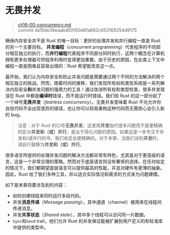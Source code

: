 # 无畏并发

> [ch16-00-concurrency.md](https://github.com/rust-lang/book/blob/master/second-edition/src/ch16-00-concurrency.md)
> <br>
> commit da15de39eaabd50100d6fa662c653169254d9175

确保内存安全并不是 Rust 的唯一目标：更好的处理并发和并行编程一直是 Rust 的另一个主要目标。
**并发编程**（concurrent programming）代表程序的不同部分相互独立的执行，而**并行编程**代表程序不同部分同时执行，这两个概念在计算机拥有更多处理器可供程序利用时变得更加重要。由于历史的原因，在此类上下文中编程一直是困难且容易出错的：Rust 希望能改变这一点。

最开始，我们认为内存安全和防止并发问题是需要通过两个不同的方法解决的两个相互独立的挑战。然而，随着时间的推移，我们发现所有权和类型系统是一系列解决内存安全**和**并发问题的强用力的工具！通过改进所有权和类型检查，很多并发错误在 Rust 中都是**编译时**错误，而不是运行时错误。我们给 Rust 的这一部分起了一个绰号**无畏并发**（*fearless concurrency*）。无畏并发意味着 Rust 不光允许你自信代码不会出现诡异的错误，也让你可以轻易重构这种代码而无需担心会引入新的 bug。

> 注意：对于 Rust 的口号**无畏并发**，这里用**并发**指代很多问题而不是更精确的区分**并发和（或）并行**，是出于简化问题的原因。如果这是一本专注于并发和/或并行的书，我们肯定会更精确的。对于本章，当我们谈到**并发**时，请自行替换为**并发和（或）并行**。

很多语言所提供的处理并发问题的解决方法都非常有特色，尤其是对于更高级的语言，这是一个非常合理的策略。然而对于底层语言则没有奢侈的选择。在任何给定的情况下，我们都期望底层语言可以提供最高的性能，并且对硬件有更薄的抽象。因此，Rust 给了我们多种工具，并以适合实际情况和需求的方式来为问题建模。

如下是本章将要涉及到的内容：

* 如何创建线程来同时运行多段代码。
* 并发**消息传递**（*Message passing*），其中通道（channel）被用来在线程间传递消息。
* 并发**共享状态**（*Shared state*），其中多个线程可以访问同一片数据。
* `Sync`和`Send` trait，他们允许 Rust 的并发保证能被扩展到用户定义的和标准库中提供的类型中。